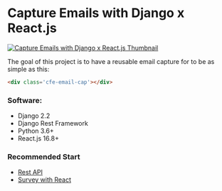 # Capture Emails with Django x React.js

[![Capture Emails with Django x React.js Thumbnail](https://static.codingforentrepreneurs.com/media/projects/capture-emails-django-and-reactjs/images/share/Email_Cap-Django_-_React.jpg)
](https://www.codingforentrepreneurs.com/projects/capture-emails-django-and-reactjs)


The goal of this project is to have a reusable email capture for to be as simple as this:
```html
<div class='cfe-email-cap'></div>
```


### Software: 

- Django 2.2
- Django Rest Framework
- Python 3.6+
- React.js 16.8+



### Recommended Start

- [Rest API](https://kirr.co/cx7ktj)
- [Survey with React](https://kirr.co/y6dgwj)